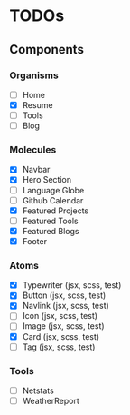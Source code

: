 # TODOs

## Components

### Organisms

- [ ] Home
- [x] Resume
- [ ] Tools
- [ ] Blog

### Molecules

- [x] Navbar
- [x] Hero Section
- [ ] Language Globe
- [ ] Github Calendar
- [x] Featured Projects
- [ ] Featured Tools
- [x] Featured Blogs
- [x] Footer

### Atoms

- [x] Typewriter (jsx, scss, test)
- [x] Button (jsx, scss, test)
- [x] Navlink (jsx, scss, test)
- [ ] Icon (jsx, scss, test)
- [ ] Image (jsx, scss, test)
- [x] Card (jsx, scss, test)
- [ ] Tag (jsx, scss, test)

### Tools

- [ ] Netstats
- [ ] WeatherReport